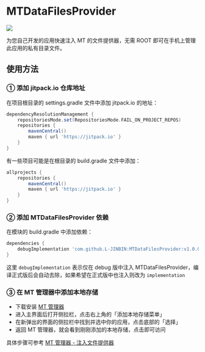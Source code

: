 # MTDataFilesProvider

[![](https://jitpack.io/v/L-JINBIN/MTDataFilesProvider.svg)](https://jitpack.io/#L-JINBIN/MTDataFilesProvider)

为您自己开发的应用快速注入 MT 的文件提供器，无需 ROOT 即可在手机上管理此应用的私有目录文件。

## 使用方法

### ① 添加 jitpack.io 仓库地址

在项目根目录的 settings.gradle 文件中添加 jitpack.io 的地址：

```groovy
dependencyResolutionManagement {
    repositoriesMode.set(RepositoriesMode.FAIL_ON_PROJECT_REPOS)
    repositories {
        mavenCentral()
        maven { url 'https://jitpack.io' }
    }
}
```

有一些项目可能是在根目录的 build.gradle 文件中添加：

```groovy
allprojects {
    repositories {
        mavenCentral()
        maven { url 'https://jitpack.io' }
    }
}
```

### ② 添加 MTDataFilesProvider 依赖

在模块的 build.gradle 中添加依赖：

```groovy
dependencies {
    debugImplementation 'com.github.L-JINBIN:MTDataFilesProvider:v1.0.0'
}
```

这里 `debugImplementation` 表示仅在 debug 版中注入
MTDataFilesProvider，编译正式版后会自动去除，如果希望在正式版中也注入则改为 `implementation`

### ③ 在 MT 管理器中添加本地存储

- 下载安装 [MT 管理器](https://mt2.cn/download/)
- 进入主界面后打开侧拉栏，点击右上角的「添加本地存储菜单」
- 在新弹出的界面的侧拉栏中找到并选中你的应用，点击底部的「选择」
- 返回 MT 管理器，就会看到刚刚添加的本地存储，点击即可访问

具体步骤可参考 [MT 管理器 - 注入文件提供器](https://mt2.cn/guide/reverse/inject-documents-provider.html)

